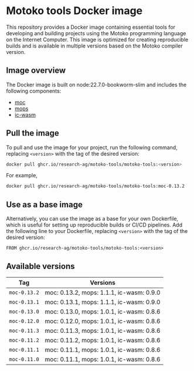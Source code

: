 # Motoko tools Docker image

This repository provides a Docker image containing essential tools for developing and building projects using the Motoko programming language on the Internet Computer. This image is optimized for creating reproducible builds and is available in multiple versions based on the Motoko compiler version.

## Image overview

The Docker image is built on node:22.7.0-bookworm-slim and includes the following components:

- [moc](https://github.com/dfinity/motoko)
- [mops](https://github.com/ZenVoich/mops)
- [ic-wasm](https://github.com/dfinity/ic-wasm)

## Pull the image

To pull and use the image for your project, run the following command, replacing `<version>` with the tag of the desired version:

```bash
docker pull ghcr.io/research-ag/motoko-tools/motoko-tools:<version>
```

For example,

```bash
docker pull ghcr.io/research-ag/motoko-tools/motoko-tools:moc-0.13.2
```

## Use as a base image

Alternatively, you can use the image as a base for your own Dockerfile, which is useful for setting up reproducible builds or CI/CD pipelines. Add the following line to your Dockerfile, replacing `<version>` with the tag of the desired version:

```
FROM ghcr.io/research-ag/motoko-tools/motoko-tools:<version>
```

## Available versions

| Tag                  | Versions                           |
|----------------------|------------------------------------|
| `moc-0.13.2`         | moc: 0.13.2, mops: 1.1.1, ic-wasm: 0.9.0 |
| `moc-0.13.1`         | moc: 0.13.1, mops: 1.1.1, ic-wasm: 0.9.0 |
| `moc-0.13.0`         | moc: 0.13.0, mops: 1.0.1, ic-wasm: 0.8.6 |
| `moc-0.12.0`         | moc: 0.12.0, mops: 1.0.1, ic-wasm: 0.8.6 |
| `moc-0.11.3`         | moc: 0.11.3, mops: 1.0.1, ic-wasm: 0.8.6 |
| `moc-0.11.2`         | moc: 0.11.2, mops: 1.0.1, ic-wasm: 0.8.6 |
| `moc-0.11.1`         | moc: 0.11.1, mops: 1.0.1, ic-wasm: 0.8.6 |
| `moc-0.11.0`         | moc: 0.11.1, mops: 1.0.1, ic-wasm: 0.8.6 |

